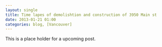 ```yaml
---
layout: single
title: Time lapes of demolishtion and construction of 3950 Main st
date: 2013-01-21 01:00
categories: blog, [Vancouver]
---
```

This is a place holder for a upcoming post.
